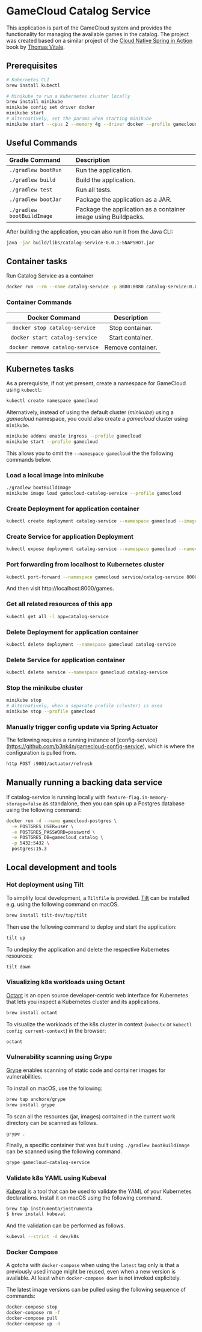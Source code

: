 # GameCloud Catalog Service

This application is part of the GameCloud system and provides the functionality for managing
the available games in the catalog. The project was created based on a similar project of the
[Cloud Native Spring in Action](https://www.manning.com/books/cloud-native-spring-in-action) book
by [Thomas Vitale](https://www.thomasvitale.com).

## Prerequisites

```bash
# Kubernetes CLI
brew install kubectl

# Minikube to run a Kubernetes cluster locally 
brew install minikube
minikube config set driver docker
minikube start
# Alternatively, set the params when starting minikube
minikube start --cpus 2 --memory 4g --driver docker --profile gamecloud
```

## Useful Commands

| Gradle Command	         | Description                                                    |
|:---------------------------|:---------------------------------------------------------------|
| `./gradlew bootRun`        | Run the application.                                           |
| `./gradlew build`          | Build the application.                                         |
| `./gradlew test`           | Run all tests.                                                 |
| `./gradlew bootJar`        | Package the application as a JAR.                              |
| `./gradlew bootBuildImage` | Package the application as a container image using Buildpacks. |

After building the application, you can also run it from the Java CLI:

```bash
java -jar build/libs/catalog-service-0.0.1-SNAPSHOT.jar
```

## Container tasks

Run Catalog Service as a container

```bash
docker run --rm --name catalog-service -p 8080:8080 catalog-service:0.0.1-SNAPSHOT
```

### Container Commands

| Docker Command	              | Description       |
|:-------------------------------:|:-----------------:|
| `docker stop catalog-service`   | Stop container.   |
| `docker start catalog-service`  | Start container.  |
| `docker remove catalog-service` | Remove container. |

## Kubernetes tasks

As a prerequisite, if not yet present, create a namespace for GameCloud using `kubectl`:
```bash
kubectl create namespace gamecloud
```

Alternatively, instead of using the default cluster (_minikube_) using a _gamecloud_ namespace,
you could also create a _gamecloud_ cluster using `minikube`.

```bash
minikube addons enable ingress --profile gamecloud
minikube start --profile gamecloud
```

This allows you to omit the `--namespace gamecloud` the the following commands below.

### Load a local image into minikube

```bash
./gradlew bootBuildImage
minikube image load gamecloud-catalog-service --profile gamecloud
```

### Create Deployment for application container

```bash
kubectl create deployment catalog-service --namespace gamecloud --image=catalog-service:0.0.1-SNAPSHOT
```

### Create Service for application Deployment

```bash
kubectl expose deployment catalog-service --namespace gamecloud --name=catalog-service --port=8080
```

### Port forwarding from localhost to Kubernetes cluster

```bash
kubectl port-forward --namespace gamecloud service/catalog-service 8000:8080
```

And then visit http://localhost:8000/games.

### Get all related resources of this app

```bash
kubectl get all -l app=catalog-service
```

### Delete Deployment for application container

```bash
kubectl delete deployment --namespace gamecloud catalog-service
```

### Delete Service for application container

```bash
kubectl delete service --namespace gamecloud catalog-service
```

### Stop the minikube cluster

```bash
minikube stop
# Alternatively, when a separate profile (cluster) is used
minikube stop --profile gamecloud
```

### Manually trigger config update via Spring Actuator

The following requires a running instance of [config-service}(https://github.com/b3nk4n/gamecloud-config-service),
which is where the configuration is pulled from.

```bash
http POST :9001/actuator/refresh
```

## Manually running a backing data service

If catalog-service is running locally with `feature-flag.in-memory-storage=false` as standalone,
then you can spin up a Postgres database using the following command:

```bash
docker run -d --name gamecloud-postgres \
  -e POSTGRES_USER=user \
  -e POSTGRES_PASSWORD=password \
  -e POSTGRES_DB=gamecloud_catalog \
  -p 5432:5432 \
  postgres:15.3
```

## Local development and tools

### Hot deployment using Tilt

To simplify local development, a `Tiltfile` is provided. [Tilt](https://tilt.dev/) can be installed e.g. using the following command on macOS.

```bash
brew install tilt-dev/tap/tilt
```

Then use the following command to deploy and start the application:

```bash
tilt up
```

To undeploy the application and delete the respective Kubernetes resources:

```bash
tilt down
```

### Visualizing k8s workloads using Octant

[Octant](https://octant.dev/) is an open source developer-centric web interface for Kubernetes that lets you inspect
a Kubernetes cluster and its applications.

```bash
brew install octant
```

To visualize the workloads of the k8s cluster in context (`kubectx` or `kubectl config current-context`) in the browser:

```bash
octant
```

### Vulnerability scanning using Grype

[Grype](https://github.com/anchore/grype) enables scanning of static code and container images for vulnerabilities.

To install on macOS, use the following:

```bash
brew tap anchore/grype
brew install grype
```

To scan all the resources (jar, images) contained in the current work directory can be scanned as follows.

```bash
grype .
```

Finally, a specific container that was built using `./gradlew bootBuildImage` can be scanned using the following command.

```bash
grype gamecloud-catalog-service
```

### Validate k8s YAML using Kubeval

[Kubeval](http://kubeval.com) is a tool that can be used to validate the YAML of your Kubernetes declarations.
Install it on macOS using the following command.

```bash
brew tap instrumenta/instrumenta
$ brew install kubeval
```

And the validation can be performed as follows.

```bash
kubeval --strict -d dev/k8s
```

### Docker Compose

A gotcha with `docker-compose` when using the `latest` tag only is that a previously used image might be reused, even when a new
version is available. At least when `docker-compose down` is not invoked explicitely.

The latest image versions can be pulled using the following sequence of commands:

```bash
docker-compose stop
docker-compose rm -f
docker-compose pull   
docker-compose up -d
```
